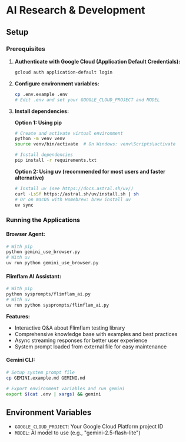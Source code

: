 # AI Research & Development

## Setup

### Prerequisites

1. **Authenticate with Google Cloud (Application Default Credentials):**
   ```bash
   gcloud auth application-default login
   ```

2. **Configure environment variables:**
   ```bash
   cp .env.example .env
   # Edit .env and set your GOOGLE_CLOUD_PROJECT and MODEL
   ```

3. **Install dependencies:**
   
   **Option 1: Using pip**
   ```bash
   # Create and activate virtual environment
   python -m venv venv
   source venv/bin/activate  # On Windows: venv\Scripts\activate
   
   # Install dependencies
   pip install -r requirements.txt
   ```
   
   **Option 2: Using uv (recommended for most users and faster alternative)**
   ```bash
   # Install uv (see https://docs.astral.sh/uv/)
   curl -LsSf https://astral.sh/uv/install.sh | sh
   # Or on macOS with Homebrew: brew install uv
   uv sync
   ```

### Running the Applications

#### Browser Agent:
```bash
# With pip
python gemini_use_browser.py
# With uv
uv run python gemini_use_browser.py
```

#### Flimflam AI Assistant:
```bash
# With pip
python sysprompts/flimflam_ai.py
# With uv  
uv run python sysprompts/flimflam_ai.py
```

**Features:**
- Interactive Q&A about Flimflam testing library
- Comprehensive knowledge base with examples and best practices  
- Async streaming responses for better user experience
- System prompt loaded from external file for easy maintenance

#### Gemini CLI:
```bash
# Setup system prompt file
cp GEMINI.example.md GEMINI.md

# Export environment variables and run gemini
export $(cat .env | xargs) && gemini
```

## Environment Variables

- `GOOGLE_CLOUD_PROJECT`: Your Google Cloud Platform project ID
- `MODEL`: AI model to use (e.g., "gemini-2.5-flash-lite")